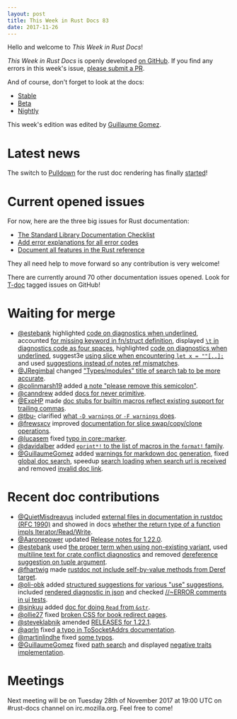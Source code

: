 ```yaml
---
layout: post
title: This Week in Rust Docs 83
date: 2017-11-26
---
```


Hello and welcome to *This Week in Rust Docs*!

*This Week in Rust Docs* is openly developed [on GitHub](https://github.com/GuillaumeGomez/this-week-in-rust-docs).
If you find any errors in this week's issue, [please submit a PR](https://github.com/GuillaumeGomez/this-week-in-rust-docs/pulls).

And of course, don't forget to look at the docs:

* [Stable](https://doc.rust-lang.org/)
* [Beta](https://doc.rust-lang.org/beta/)
* [Nightly](https://doc.rust-lang.org/nightly/)

This week's edition was edited by [Guillaume Gomez](https://github.com/GuillaumeGomez).

# Latest news

The switch to [Pulldown](https://github.com/google/pulldown-cmark) for the rust doc rendering has finally [started](https://github.com/rust-lang/rust/pull/41991)!

# Current opened issues

For now, here are the three big issues for Rust documentation:

* [The Standard Library Documentation Checklist](https://github.com/rust-lang/rust/issues/29329)
* [Add error explanations for all error codes](https://github.com/rust-lang/rust/issues/32777)
* [Document all features in the Rust reference](https://github.com/rust-lang-nursery/reference/issues/9)

They all need help to move forward so any contribution is very welcome!

There are currently around 70 other documentation issues opened. Look for [T-doc](https://github.com/rust-lang/rust/labels/T-doc) tagged issues on GitHub!

# Waiting for merge

* [@estebank](https://github.com/estebank) highlighted [code on diagnostics when underlined](https://github.com/rust-lang/rust/pull/45776), accounted [for missing keyword in fn/struct definition](https://github.com/rust-lang/rust/pull/45997), displayed [`\t` in diagnostics code as four spaces](https://github.com/rust-lang/rust/pull/45953), highlighted [code on diagnostics when underlined](https://github.com/rust-lang/rust/pull/45752), suggest3e [using slice when encountering `let x = ""[..];`](https://github.com/rust-lang/rust/pull/46249) and used [suggestions instead of notes ref mismatches](https://github.com/rust-lang/rust/pull/46256).
* [@JRegimbal](https://github.com/JRegimbal) changed ["Types/modules" title of search tab to be more accurate](https://github.com/rust-lang/rust/pull/45898).
* [@colinmarsh19](https://github.com/colinmarsh19) added [a note "please remove this semicolon"](https://github.com/rust-lang/rust/pull/46258).
* [@canndrew](https://github.com/canndrew) added [docs for never primitive](https://github.com/rust-lang/rust/pull/46232).
* [@ExpHP](https://github.com/ExpHP) made [doc stubs for builtin macros reflect existing support for trailing commas](https://github.com/rust-lang/rust/pull/46260).
* [@tbu-](https://github.com/tbu-) clarified [what `-D warnings` or `-F warnings` does](https://github.com/rust-lang/rust/pull/46136).
* [@frewsxcv](https://github.com/frewsxcv) improved [documentation for slice swap/copy/clone operations](https://github.com/rust-lang/rust/pull/46219).
* [@lucasem](https://github.com/lucasem) fixed [typo in core::marker](https://github.com/rust-lang/rust/pull/46234).
* [@davidalber](https://github.com/davidalber) added [`eprint*!` to the list of macros in the `format!` family](https://github.com/rust-lang/rust/pull/46201).
* [@GuillaumeGomez](https://github.com/GuillaumeGomez) added [warnings for markdown doc generation](https://github.com/rust-lang/rust/pull/46247), fixed [global doc search](https://github.com/rust-lang/rust/pull/46175), speedup [search loading when search url is received](https://github.com/rust-lang/rust/pull/46221) and removed [invalid doc link](https://github.com/rust-lang/rust/pull/46224).

# Recent doc contributions

* [@QuietMisdreavus](https://github.com/QuietMisdreavus) included [external files in documentation in rustdoc (RFC 1990)](https://github.com/rust-lang/rust/pull/44781) and showed in docs [whether the return type of a function impls Iterator/Read/Write](https://github.com/rust-lang/rust/pull/45039).
* [@Aaronepower](https://github.com/Aaronepower) updated [Release notes for 1.22.0](https://github.com/rust-lang/rust/pull/45454).
* [@estebank](https://github.com/estebank) used [the proper term when using non-existing variant](https://github.com/rust-lang/rust/pull/46024), used [multiline text for crate conflict diagnostics](https://github.com/rust-lang/rust/pull/45946) and removed [dereference suggestion on tuple argument](https://github.com/rust-lang/rust/pull/45947).
* [@fhartwig](https://github.com/fhartwig) made [rustdoc not include self-by-value methods from Deref target](https://github.com/rust-lang/rust/pull/45645).
* [@oli-obk](https://github.com/oli-obk) added [structured suggestions for various "use" suggestions](https://github.com/rust-lang/rust/pull/46035), included [rendered diagnostic in json](https://github.com/rust-lang/rust/pull/46052) and checked [//~ERROR comments in ui tests](https://github.com/rust-lang/rust/pull/46116).
* [@sinkuu](https://github.com/sinkuu) added [doc for doing `Read` from `&str`](https://github.com/rust-lang/rust/pull/46088).
* [@ollie27](https://github.com/ollie27) fixed [broken CSS for book redirect pages](https://github.com/rust-lang/rust/pull/45998).
* [@steveklabnik](https://github.com/steveklabnik) amended [RELEASES for 1.22.1](https://github.com/rust-lang/rust/pull/46190).
* [@aqrln](https://github.com/aqrln) fixed [a typo in ToSocketAddrs documentation](https://github.com/rust-lang/rust/pull/46141).
* [@martinlindhe](https://github.com/martinlindhe) fixed [some typos](https://github.com/rust-lang/rust/pull/46157).
* [@GuillaumeGomez](https://github.com/GuillaumeGomez) fixed [path search](https://github.com/rust-lang/rust/pull/46081) and displayed [negative traits implementation](https://github.com/rust-lang/rust/pull/46134).

# Meetings

Next meeting will be on Tuesday 28th of November 2017 at 19:00 UTC on #rust-docs channel on irc.mozilla.org. Feel free to come!
